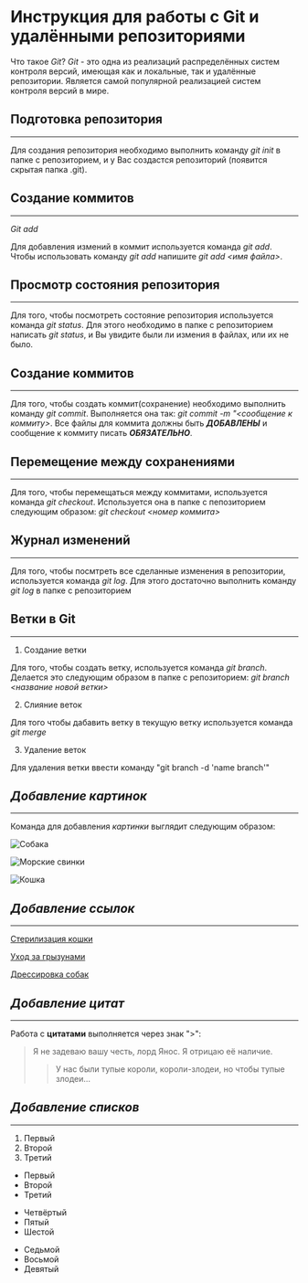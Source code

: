 # Инструкция для работы с Git и удалёнными репозиториями

Что такое *Git*?
*Git* - это одна из реализаций распределённых систем контроля версий, имеющая как и локальные, так и удалённые репозитории. Является самой популярной реализацией систем контроля версий в мире.

## Подготовка репозитория

***

Для создания репозитория необходимо выполнить команду *git init*  в папке с репозиторием, и у Вас создастся репозиторий (появится скрытая папка .git).

## Создание коммитов

***

*Git add*

Для добавления измений в коммит используется команда *git add*. Чтобы использовать команду *git add* напишите *git add <имя файла>*.

## Просмотр состояния репозитория

***

Для того, чтобы посмотреть состояние репозитория используется команда *git status*. Для этого необходимо в папке с репозиторием написать *git status*, и Вы увидите были ли измения в файлах, или их не было.

## Создание коммитов

***

Для того, чтобы создать коммит(сохранение) необходимо выполнить команду *git commit*. Выполняется она так: *git commit -m "<сообщение к коммиту>*. Все файлы для коммита должны быть ***ДОБАВЛЕНЫ*** и сообщение к коммиту писать ***ОБЯЗАТЕЛЬНО***.

## Перемещение между сохранениями

***

Для того, чтобы перемещаться между коммитами, используется команда *git checkout*. Используется она в папке с пепозиторием следующим образом: *git checkout <номер коммита>*

## Журнал изменений

***

Для того, чтобы посмтреть все сделанные изменения в репозитории, используется команда *git log*. Для этого достаточно выполнить команду *git log* в папке с репозиторием

## Ветки в Git

***

1. Создание ветки

Для того, чтобы создать ветку, используется команда *git branch*. Делается это следующим образом в папке с репозиторием: *git branch <название новой ветки>*

2. Слияние веток

Для того чтобы дабавить ветку в текущую ветку используется команда *git merge <name branch>*

3. Удаление веток

Для удаления ветки ввести команду "git branch -d 'name branch'"

## ***Добавление картинок***

***

Команда для добавления *картинки* выглядит следующим образом:

![Собака](https://wallbox.ru/wallpapers/main2/201720/cvety-sobaka-radost-lug-progulka-bernskij-zennenhund.jpg)

![Морские свинки](https://vsegda-pomnim.com/uploads/posts/2022-04/1651051270_7-vsegda-pomnim-com-p-morskie-svinki-foto-7.jpg)

![Кошка](https://avatars.mds.yandex.net/i?id=ed3ec75dc0c9179b86e62fe95db24350-5221780-images-thumbs&n=13)

## ***Добавление ссылок***

***

[Стерилизация кошки](https://lapkins.ru/p/sterilizatsiya-koshek/?ysclid=l8ozu2wtbg85805966)

[Уход за грызунами](https://vetcklinika.ru/lechenie-gryizunov/gryizunyi-uhod-i-soderzhanie.html)

[Дрессировка собак](https://sobaka.wiki/vospitanie/dressirovka/kak-dressirovat-sobaku-sovety-pravila-metody/?ysclid=l8oyshvkvt71336475)

## ***Добавление цитат***

***

Работа с **цитатами** выполняется через знак ">":

>Я не задеваю вашу честь, лорд Янос. Я отрицаю её наличие.
>>У нас были тупые короли, короли-злодеи, но чтобы тупые злодеи...

## ***Добавление списков***

***

1. Первый 
2. Второй
3. Третий

* Первый
* Второй
* Третий

- Четвёртый
- Пятый 
- Шестой

+ Седьмой
+ Восьмой
+ Девятый
